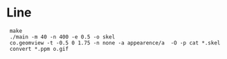# Line

     make
     ./main -m 40 -n 400 -e 0.5 -o skel
     co.geomview -t -0.5 0 1.75 -n none -a appearence/a  -O -p cat *.skel
     convert *.ppm o.gif
